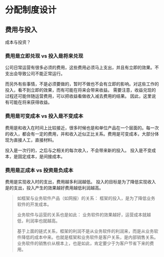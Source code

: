 # 分配制度设计
## 费用与投入
成本与投资？
### 费用是立即兑现 vs 投入是将来兑现
公司日常运营有很多必须的费用，这些费用必须马上支出，并且有立即的效果。不支出会导致公司不能正常运行。

而另外有些事情，不是必须要做的，暂时不做也不会有立即的影响。对这些工作的投入，看不到立即的效果，而有可能在将来会带来收益。 需要注意，收益兑现的过程还可能伴随运营费用，可以把收益看做收入减去费用的结果。 因此，这里说有可能在将来获得收益。

### 费用是可变成本 vs 投入是不变成本
费用是和收入在时间上比较接近，很多时候也是和单位产品在一个层面的。每一次的收入，都会有一定的费用，并和收入近似正比关系。费用是可变成本，大部分体现为直接人工，直接材料。

投入是一次行的，之后与之相关的每次收入，不会带来新的投入。 投入是不变成本，是固定成本，是间接成本。

### 费用是正成本 vs 投资是负成本
费用是实现收入时的支出，费用越多利润越低。
投入的目标是为了降低实现收入是的支出，投入产生的效果越好费用越低利润越高。
> 如框架与业务软件产品（如网报）的关系：
> 框架的投入，是为了降低业务软件的开发成本。
> 
> 业务软件与运营的关系也是如此：
> 业务软件的效果越好，运营成本就越低，利润率也就越高。
> 
> 基于上面的链式关系，框架的利润不是从业务软件的利润来，而是从业务软件降低的成本中来。也就是框架和业务软件是客户关系，是内部销售关系。 业务软件的销售价从根本上，也是如此，肯定要少于为客户节省下来的费用。

